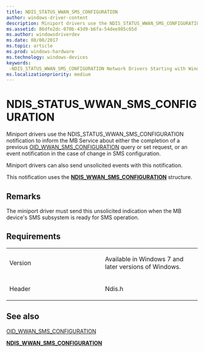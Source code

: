 ```yaml
---
title: NDIS_STATUS_WWAN_SMS_CONFIGURATION
author: windows-driver-content
description: Miniport drivers use the NDIS_STATUS_WWAN_SMS_CONFIGURATION notification to inform the MB Service about either the completion of a previous OID_WWAN_SMS_CONFIGURATION \ 160;query or set request, or an event notification in the case of change in SMS configuration. Miniport drivers can also send unsolicited events with this notification.This notification uses the NDIS_WWAN_SMS_CONFIGURATION structure.
ms.assetid: 86dfe2dc-070b-43d9-b6fa-54dee985c65d
ms.author: windowsdriverdev
ms.date: 08/08/2017
ms.topic: article
ms.prod: windows-hardware
ms.technology: windows-devices
keywords: 
 -NDIS_STATUS_WWAN_SMS_CONFIGURATION Network Drivers Starting with Windows Vista
ms.localizationpriority: medium
---
```


# NDIS\_STATUS\_WWAN\_SMS\_CONFIGURATION


Miniport drivers use the NDIS\_STATUS\_WWAN\_SMS\_CONFIGURATION notification to inform the MB Service about either the completion of a previous [OID\_WWAN\_SMS\_CONFIGURATION](oid-wwan-sms-configuration.md) query or set request, or an event notification in the case of change in SMS configuration.

Miniport drivers can also send unsolicited events with this notification.

This notification uses the [**NDIS\_WWAN\_SMS\_CONFIGURATION**](https://msdn.microsoft.com/library/windows/hardware/ff567935) structure.

Remarks
-------

The miniport driver must send this unsolicited indication when the MB device's SMS subsystem is ready for SMS operation.

Requirements
------------

<table>
<colgroup>
<col width="50%" />
<col width="50%" />
</colgroup>
<tbody>
<tr class="odd">
<td><p>Version</p></td>
<td><p>Available in Windows 7 and later versions of Windows.</p></td>
</tr>
<tr class="even">
<td><p>Header</p></td>
<td>Ndis.h</td>
</tr>
</tbody>
</table>

## See also


[OID\_WWAN\_SMS\_CONFIGURATION](oid-wwan-sms-configuration.md)

[**NDIS\_WWAN\_SMS\_CONFIGURATION**](https://msdn.microsoft.com/library/windows/hardware/ff567935)

 

 




